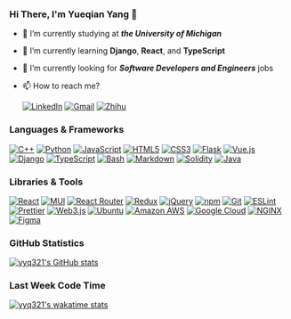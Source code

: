 ### Hi There, I'm Yueqian Yang 👋

- 🔭 I’m currently studying at ***the University of Michigan***
- 🌱 I’m currently learning **Django**, **React**, and **TypeScript**
- 🤔 I’m currently looking for ***Software Developers and Engineers*** jobs
- 📫 How to reach me?
  
  [![LinkedIn](https://api.iconify.design/simple-icons/linkedin.svg?color=%230A66C2&height=20)](https://www.linkedin.com/in/yueqian-yang-563990194/)
  [![Gmail](https://api.iconify.design/simple-icons/gmail.svg?color=%23EA4335&height=20)](mailto:yangyq@umich.edu)
  [![Zhihu](https://api.iconify.design/simple-icons/zhihu.svg?color=%230084FF&height=20)](https://www.zhihu.com/people/yyq-78-30)

### Languages & Frameworks

[![C++](https://api.iconify.design/simple-icons/cplusplus.svg?color=%2300599C&height=24)](https://www.cplusplus.com/)
[![Python](https://api.iconify.design/simple-icons/python.svg?color=%233776AB&height=24)](https://www.python.org/)
[![JavaScript](https://api.iconify.design/simple-icons/javascript.svg?color=%23F7DF1E&height=24)](https://www.ecma-international.org/publications-and-standards/standards/ecma-262/)
[![HTML5](https://api.iconify.design/simple-icons/html5.svg?color=%23E34F26&height=24)](https://html.spec.whatwg.org/)
[![CSS3](https://api.iconify.design/simple-icons/css3.svg?color=%231572B6&height=24)](https://www.w3.org/TR/CSS/)
[![Flask](https://api.iconify.design/simple-icons/flask.svg?color=%23000000&height=24)](https://flask.palletsprojects.com/)
[![Vue.js](https://api.iconify.design/simple-icons/vuedotjs.svg?color=%234FC08D&height=24)](https://vuejs.org/)
[![Django](https://api.iconify.design/simple-icons/django.svg?color=%23092E20&height=24)](https://www.djangoproject.com/)
[![TypeScript](https://api.iconify.design/simple-icons/typescript.svg?color=%233178C6&height=24)](https://www.typescriptlang.org/)
[![Bash](https://api.iconify.design/simple-icons/gnubash.svg?color=%234EAA25&height=24)](https://www.gnu.org/software/bash/)
[![Markdown](https://api.iconify.design/simple-icons/markdown.svg?color=%23000000&height=24)](https://spec.commonmark.org/)
[![Solidity](https://api.iconify.design/simple-icons/solidity.svg?color=%23363636&height=24)](https://soliditylang.org/)
[![Java](https://api.iconify.design/simple-icons/java.svg?color=%23007396&height=24)](https://www.java.com/) 

### Libraries & Tools

[![React](https://api.iconify.design/simple-icons/react.svg?color=%2361DAFB&height=24)](https://reactjs.org/)
[![MUI](https://api.iconify.design/simple-icons/mui.svg?color=%23007FFF&height=24)](https://mui.com/)
[![React Router](https://api.iconify.design/simple-icons/reactrouter.svg?color=%23CA4245&height=24)](https://reactrouter.com/)
[![Redux](https://api.iconify.design/simple-icons/redux.svg?color=%23764ABC&height=24)](https://redux.js.org/)
[![jQuery](https://api.iconify.design/simple-icons/jquery.svg?color=%230769AD&height=24)](https://jquery.com/)
[![npm](https://api.iconify.design/simple-icons/npm.svg?color=%23CB3837&height=24)](https://www.npmjs.com/)
[![Git](https://api.iconify.design/simple-icons/git.svg?color=%23F05032&height=24)](https://git-scm.com/)
[![ESLint](https://api.iconify.design/simple-icons/eslint.svg?color=%234B32C3&height=24)](https://eslint.org/)
[![Prettier](https://api.iconify.design/simple-icons/prettier.svg?color=%23F7B93E&height=24)](https://prettier.io/)
[![Web3.js](https://api.iconify.design/simple-icons/web3dotjs.svg?color=%23F16822&height=24)](https://web3js.readthedocs.io/)
[![Ubuntu](https://api.iconify.design/simple-icons/ubuntu.svg?color=%23E95420&height=24)](https://ubuntu.com/)
[![Amazon AWS](https://api.iconify.design/simple-icons/amazonaws.svg?color=%23232F3E&height=24)](https://aws.amazon.com/)
[![Google Cloud](https://api.iconify.design/simple-icons/googlecloud.svg?color=%234285F4&height=24)](https://cloud.google.com/)
[![NGINX](https://api.iconify.design/simple-icons/nginx.svg?color=%23009639&height=24)](https://www.nginx.com/)
[![Figma](https://api.iconify.design/simple-icons/figma.svg?color=%23F24E1E&height=24)](https://www.figma.com/)

### GitHub Statistics

[![yyq321's GitHub stats](https://github-readme-stats.vercel.app/api?username=yyq321&count_private=true&show_icons=true&hide_title=true)](https://github.com/yyq321)

### Last Week Code Time

[![yyq321's wakatime stats](https://github-readme-stats.vercel.app/api/wakatime?username=yyq321&layout=compact&hide_title=true)](https://wakatime.com/@yyq321)
